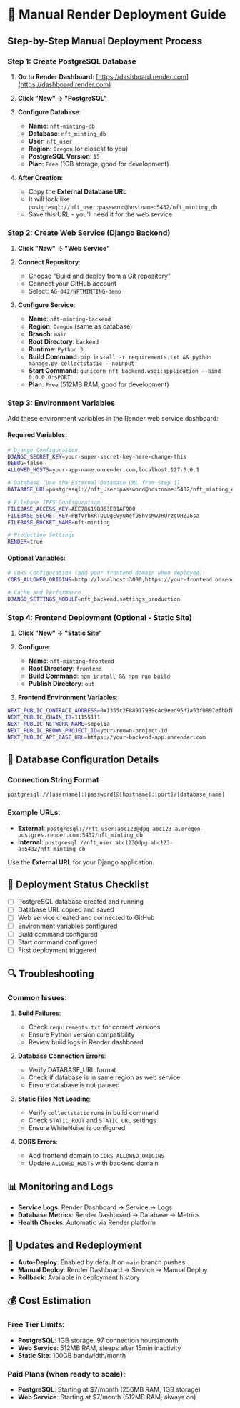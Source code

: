 # 🚀 Manual Render Deployment Guide

## Step-by-Step Manual Deployment Process

### Step 1: Create PostgreSQL Database

1. **Go to Render Dashboard**: [https://dashboard.render.com](https://dashboard.render.com)
2. **Click "New" → "PostgreSQL"**
3. **Configure Database**:
   - **Name**: `nft-minting-db`
   - **Database**: `nft_minting_db`
   - **User**: `nft_user`
   - **Region**: `Oregon` (or closest to you)
   - **PostgreSQL Version**: `15`
   - **Plan**: `Free` (1GB storage, good for development)

4. **After Creation**:
   - Copy the **External Database URL**
   - It will look like: `postgresql://nft_user:password@hostname:5432/nft_minting_db`
   - Save this URL - you'll need it for the web service

### Step 2: Create Web Service (Django Backend)

1. **Click "New" → "Web Service"**
2. **Connect Repository**:
   - Choose "Build and deploy from a Git repository"
   - Connect your GitHub account
   - Select: `AG-042/NFTMINTING-demo`

3. **Configure Service**:
   - **Name**: `nft-minting-backend`
   - **Region**: `Oregon` (same as database)
   - **Branch**: `main`
   - **Root Directory**: `backend`
   - **Runtime**: `Python 3`
   - **Build Command**: `pip install -r requirements.txt && python manage.py collectstatic --noinput`
   - **Start Command**: `gunicorn nft_backend.wsgi:application --bind 0.0.0.0:$PORT`
   - **Plan**: `Free` (512MB RAM, good for development)

### Step 3: Environment Variables

Add these environment variables in the Render web service dashboard:

#### Required Variables:
```bash
# Django Configuration
DJANGO_SECRET_KEY=your-super-secret-key-here-change-this
DEBUG=false
ALLOWED_HOSTS=your-app-name.onrender.com,localhost,127.0.0.1

# Database (Use the External Database URL from Step 1)
DATABASE_URL=postgresql://nft_user:password@hostname:5432/nft_minting_db

# Filebase IPFS Configuration
FILEBASE_ACCESS_KEY=AEE78619B863E01AF900
FILEBASE_SECRET_KEY=PBfVrbkRTOLUgEVyuAef95hvsMwJHUrzoUHZJ6sa
FILEBASE_BUCKET_NAME=nft-minting

# Production Settings
RENDER=true
```

#### Optional Variables:
```bash
# CORS Configuration (add your frontend domain when deployed)
CORS_ALLOWED_ORIGINS=http://localhost:3000,https://your-frontend.onrender.com

# Cache and Performance
DJANGO_SETTINGS_MODULE=nft_backend.settings_production
```

### Step 4: Frontend Deployment (Optional - Static Site)

1. **Click "New" → "Static Site"**
2. **Configure**:
   - **Name**: `nft-minting-frontend`
   - **Root Directory**: `frontend`
   - **Build Command**: `npm install && npm run build`
   - **Publish Directory**: `out`

3. **Frontend Environment Variables**:
```bash
NEXT_PUBLIC_CONTRACT_ADDRESS=0x1355c2F889179B9cAc9eed95d1a53fD897efbDfD
NEXT_PUBLIC_CHAIN_ID=11155111
NEXT_PUBLIC_NETWORK_NAME=sepolia
NEXT_PUBLIC_REOWN_PROJECT_ID=your-reown-project-id
NEXT_PUBLIC_API_BASE_URL=https://your-backend-app.onrender.com
```

## 🔧 Database Configuration Details

### Connection String Format
```
postgresql://[username]:[password]@[hostname]:[port]/[database_name]
```

### Example URLs:
- **External**: `postgresql://nft_user:abc123@dpg-abc123-a.oregon-postgres.render.com:5432/nft_minting_db`
- **Internal**: `postgresql://nft_user:abc123@dpg-abc123-a:5432/nft_minting_db`

Use the **External URL** for your Django application.

## 🚦 Deployment Status Checklist

- [ ] PostgreSQL database created and running
- [ ] Database URL copied and saved
- [ ] Web service created and connected to GitHub
- [ ] Environment variables configured
- [ ] Build command configured
- [ ] Start command configured
- [ ] First deployment triggered

## 🔍 Troubleshooting

### Common Issues:

1. **Build Failures**:
   - Check `requirements.txt` for correct versions
   - Ensure Python version compatibility
   - Review build logs in Render dashboard

2. **Database Connection Errors**:
   - Verify DATABASE_URL format
   - Check if database is in same region as web service
   - Ensure database is not paused

3. **Static Files Not Loading**:
   - Verify `collectstatic` runs in build command
   - Check `STATIC_ROOT` and `STATIC_URL` settings
   - Ensure WhiteNoise is configured

4. **CORS Errors**:
   - Add frontend domain to `CORS_ALLOWED_ORIGINS`
   - Update `ALLOWED_HOSTS` with backend domain

## 📊 Monitoring and Logs

- **Service Logs**: Render Dashboard → Service → Logs
- **Database Metrics**: Render Dashboard → Database → Metrics
- **Health Checks**: Automatic via Render platform

## 🔄 Updates and Redeployment

- **Auto-Deploy**: Enabled by default on `main` branch pushes
- **Manual Deploy**: Render Dashboard → Service → Manual Deploy
- **Rollback**: Available in deployment history

## 💰 Cost Estimation

### Free Tier Limits:
- **PostgreSQL**: 1GB storage, 97 connection hours/month
- **Web Service**: 512MB RAM, sleeps after 15min inactivity
- **Static Site**: 100GB bandwidth/month

### Paid Plans (when ready to scale):
- **PostgreSQL**: Starting at $7/month (256MB RAM, 1GB storage)
- **Web Service**: Starting at $7/month (512MB RAM, always on)

